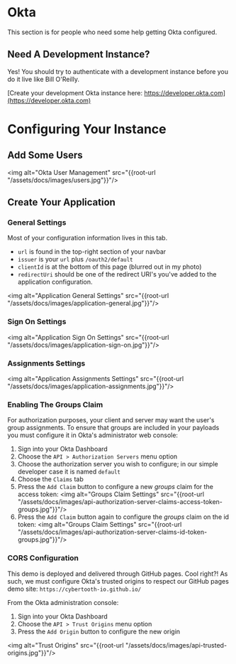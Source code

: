 # Okta

This section is for people who need some help getting Okta configured.

## Need A Development Instance?

Yes!  You should try to authenticate with a development instance before you do
it live like Bill O'Reilly.

[Create your development Okta instance here: https://developer.okta.com](https://developer.okta.com)

# Configuring Your Instance

## Add Some Users

<img alt="Okta User Management" src="{{root-url "/assets/docs/images/users.jpg"}}"/>

## Create Your Application

### General Settings

Most of your configuration information lives in this tab.

* `url` is found in the top-right section of your navbar
* `issuer` is your `url` plus `/oauth2/default`
* `clientId` is at the bottom of this page (blurred out in my photo)
* `redirectUri` should be one of the redirect URI's you've added to the application
configuration.

<img alt="Application General Settings" src="{{root-url "/assets/docs/images/application-general.jpg"}}"/>

### Sign On Settings

<img alt="Application Sign On Settings" src="{{root-url "/assets/docs/images/application-sign-on.jpg"}}"/>

### Assignments Settings

<img alt="Application Assignments Settings" src="{{root-url "/assets/docs/images/application-assignments.jpg"}}"/>

### Enabling The Groups Claim

For authorization purposes, your client and server may want the
user's group assignments.  To ensure that groups are included in
your payloads you must configure it in Okta's administrator web console:

1. Sign into your Okta Dashboard
1. Choose the `API > Authorization Servers` menu option
1. Choose the authorization server you wish to configure; in our
simple developer case it is named `default`
1. Choose the `Claims` tab
1. Press the `Add Claim` button to configure a new _groups_
claim for the access token:
<img alt="Groups Claim Settings" src="{{root-url "/assets/docs/images/api-authorization-server-claims-access-token-groups.jpg"}}"/>
1. Press the `Add Claim` button again to configure the _groups_ claim on the id token:
<img alt="Groups Claim Settings" src="{{root-url "/assets/docs/images/api-authorization-server-claims-id-token-groups.jpg"}}"/>


### CORS Configuration

This demo is deployed and delivered through GitHub pages.  Cool right?!  As such, we
must configure Okta's trusted origins to respect our GitHub pages demo site:
`https://cybertooth-io.github.io/`

From the Okta administration console:

1. Sign into your Okta Dashboard
1. Choose the `API > Trust Origins` menu option
1. Press the `Add Origin` button to configure the new origin

<img alt="Trust Origins" src="{{root-url "/assets/docs/images/api-trusted-origins.jpg"}}"/>
